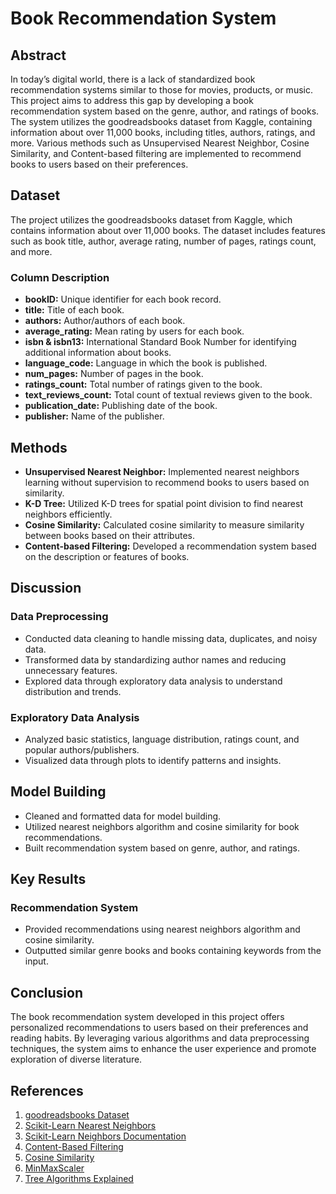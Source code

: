 # Book Recommendation System

## Abstract
In today’s digital world, there is a lack of standardized book recommendation systems similar to those for movies, products, or music. This project aims to address this gap by developing a book recommendation system based on the genre, author, and ratings of books. The system utilizes the goodreadsbooks dataset from Kaggle, containing information about over 11,000 books, including titles, authors, ratings, and more. Various methods such as Unsupervised Nearest Neighbor, Cosine Similarity, and Content-based filtering are implemented to recommend books to users based on their preferences.

## Dataset
The project utilizes the goodreadsbooks dataset from Kaggle, which contains information about over 11,000 books. The dataset includes features such as book title, author, average rating, number of pages, ratings count, and more.

### Column Description
- **bookID:** Unique identifier for each book record.
- **title:** Title of each book.
- **authors:** Author/authors of each book.
- **average_rating:** Mean rating by users for each book.
- **isbn & isbn13:** International Standard Book Number for identifying additional information about books.
- **language_code:** Language in which the book is published.
- **num_pages:** Number of pages in the book.
- **ratings_count:** Total number of ratings given to the book.
- **text_reviews_count:** Total count of textual reviews given to the book.
- **publication_date:** Publishing date of the book.
- **publisher:** Name of the publisher.

## Methods
- **Unsupervised Nearest Neighbor:** Implemented nearest neighbors learning without supervision to recommend books to users based on similarity.
- **K-D Tree:** Utilized K-D trees for spatial point division to find nearest neighbors efficiently.
- **Cosine Similarity:** Calculated cosine similarity to measure similarity between books based on their attributes.
- **Content-based Filtering:** Developed a recommendation system based on the description or features of books.

## Discussion
### Data Preprocessing
- Conducted data cleaning to handle missing data, duplicates, and noisy data.
- Transformed data by standardizing author names and reducing unnecessary features.
- Explored data through exploratory data analysis to understand distribution and trends.

### Exploratory Data Analysis
- Analyzed basic statistics, language distribution, ratings count, and popular authors/publishers.
- Visualized data through plots to identify patterns and insights.

## Model Building
- Cleaned and formatted data for model building.
- Utilized nearest neighbors algorithm and cosine similarity for book recommendations.
- Built recommendation system based on genre, author, and ratings.

## Key Results
### Recommendation System
- Provided recommendations using nearest neighbors algorithm and cosine similarity.
- Outputted similar genre books and books containing keywords from the input.

## Conclusion
The book recommendation system developed in this project offers personalized recommendations to users based on their preferences and reading habits. By leveraging various algorithms and data preprocessing techniques, the system aims to enhance the user experience and promote exploration of diverse literature.

## References
1. [goodreadsbooks Dataset](https://www.kaggle.com/datasets/jealousleopard/goodreadsbooks)
2. [Scikit-Learn Nearest Neighbors](https://scikit-learn.org/stable/modules/neighbors.html#unsupervised-neighbors)
3. [Scikit-Learn Neighbors Documentation](https://scikit-learn.org/stable/modules/neighbors.html)
4. [Content-Based Filtering](https://www.upwork.com/resources/what-is-content-based-filtering)
5. [Cosine Similarity](https://www.hindawi.com/journals/wcmc/2021/7036357/)
6. [MinMaxScaler](https://scikit-learn.org/stable/modules/generated/sklearn.preprocessing.MinMaxScaler.html)
7. [Tree Algorithms Explained](https://towardsdatascience.com/tree-algorithms-explained-ball-tree-algorithm-vs-kd-tree-vs-brute-force-9746debcd940)

